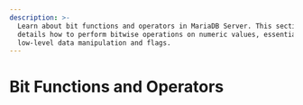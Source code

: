 ```yaml
---
description: >-
  Learn about bit functions and operators in MariaDB Server. This section
  details how to perform bitwise operations on numeric values, essential for
  low-level data manipulation and flags.
---
```


# Bit Functions and Operators

